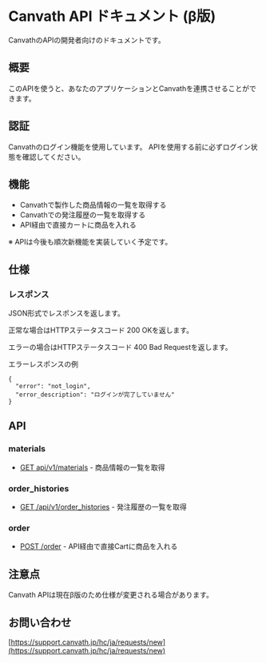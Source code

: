# Canvath API ドキュメント (β版)
CanvathのAPIの開発者向けのドキュメントです。

## 概要
このAPIを使うと、あなたのアプリケーションとCanvathを連携させることができます。

## 認証
Canvathのログイン機能を使用しています。
APIを使用する前に必ずログイン状態を確認してください。

## 機能
* Canvathで製作した商品情報の一覧を取得する
* Canvathでの発注履歴の一覧を取得する
* API経由で直接カートに商品を入れる

※ APIは今後も順次新機能を実装していく予定です。

## 仕様

### レスポンス

JSON形式でレスポンスを返します。

正常な場合はHTTPステータスコード 200 OKを返します。

エラーの場合はHTTPステータスコード 400 Bad Requestを返します。

エラーレスポンスの例

```
{
  "error": "not_login",
  "error_description": "ログインが完了していません"
}
```

## API

### materials

* [GET api/v1/materials](canvath_api_v1_materials.md) - 商品情報の一覧を取得

### order_histories

* [GET /api/v1/order_histories](canvath_api_v1_order_histories.md) - 発注履歴の一覧を取得

### order

* [POST /order](canvath_api_v1_order.md) - API経由で直接Cartに商品を入れる

## 注意点

Canvath APIは現在β版のため仕様が変更される場合があります。

## お問い合わせ

[https://support.canvath.jp/hc/ja/requests/new](https://support.canvath.jp/hc/ja/requests/new)
